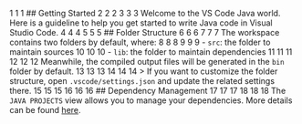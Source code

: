 1 1 1 ## Getting Started
2 2 2 
3 3 3 Welcome to the VS Code Java world. Here is a guideline to help you get started to write Java code in Visual Studio Code.
4 4 4 
5 5 5 ## Folder Structure
6 6 6 
7 7 7 The workspace contains two folders by default, where:
8 8 8 
9 9 9 - `src`: the folder to maintain sources
10 10 10 - `lib`: the folder to maintain dependencies
11 11 11 
12 12 12 Meanwhile, the compiled output files will be generated in the `bin` folder by default.
13 13 13 
14 14 14 > If you want to customize the folder structure, open `.vscode/settings.json` and update the related settings there.
15 15 15 
16 16 16 ## Dependency Management
17 17 17 
18 18 18 The `JAVA PROJECTS` view allows you to manage your dependencies. More details can be found [here](https://github.com/microsoft/vscode-java-dependency#manage-dependencies).
